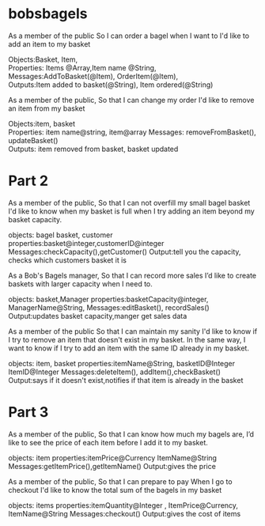 # bobsbagels
As a member of the public
So I can order a bagel when I want to
I'd like to add an item to my basket

Objects:Basket, Item,   
Properties: Items @Array,Item name @String, 
Messages:AddToBasket(@Item), OrderItem(@Item),          
Outputs:Item added to basket(@String), Item ordered(@String) 

As a member of the public,
So that I can change my order
I'd like to remove an item from my basket

Objects:item, basket    
Properties: item name@string, item@array 
Messages: removeFromBasket(), updateBasket()         
Outputs: item removed from basket, basket updated

# Part 2
As a member of the public,
So that I can not overfill my small bagel basket
I'd like to know when my basket is full when I try adding an item beyond my basket capacity.

objects: bagel basket, customer
properties:basket@integer,customerID@integer
Messages:checkCapacity(),getCustomer()
Output:tell you the capacity, checks which customers basket it is

As a Bob's Bagels manager,
So that I can record more sales
I’d like to create baskets with larger capacity when I need to.

objects: basket,Manager
properties:basketCapacity@integer, ManagerName@String,
Messages:editBasket(), recordSales()
Output:updates basket capacity,manger get sales data

As a member of the public
So that I can maintain my sanity
I'd like to know if I try to remove an item that doesn't exist in my basket. In the same way, I want to know if I try to add an item with the same ID already in my basket.

objects: item, basket
properties:itemName@String, basketID@Integer ItemID@Integer
Messages:deleteItem(), addItem(),checkBasket()
Output:says if it doesn't exist,notifies if that item is already in the basket

# Part 3
As a member of the public,
So that I can know how much my bagels are,
I’d like to see the price of each item before I add it to my basket.

objects: item
properties:itemPrice@Currency   ItemName@String
Messages:getItemPrice(),getItemName()
Output:gives the price

As a member of the public,
So that I can prepare to pay
When I go to checkout I'd like to know the total sum of the bagels in my basket

objects: items
properties:itemQuantity@Integer , ItemPrice@Currency, ItemName@String
Messages:checkout()
Output:gives the cost of items